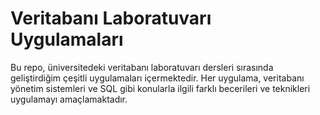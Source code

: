 # Veritabanı Laboratuvarı Uygulamaları

Bu repo, üniversitedeki veritabanı laboratuvarı dersleri sırasında geliştirdiğim çeşitli uygulamaları içermektedir. Her uygulama, veritabanı yönetim sistemleri ve SQL gibi konularla ilgili farklı becerileri ve teknikleri uygulamayı amaçlamaktadır.
